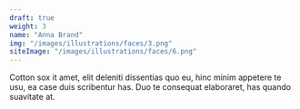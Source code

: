 ```yaml
---
draft: true
weight: 3
name: "Anna Brand"
img: "/images/illustrations/faces/3.png"
siteImage: "/images/illustrations/faces/6.png"
---
```


Cotton sox it amet, elit deleniti dissentias quo eu, hinc minim appetere te usu, ea case duis scribentur has. Duo te consequat elaboraret, has quando suavitate at.
